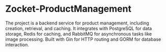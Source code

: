 # Zocket-ProductManagement
The project is a backend service for product management, including creation, retrieval, and caching. It integrates with PostgreSQL for data storage, Redis for caching, and RabbitMQ for asynchronous tasks like image processing. Built with Gin for HTTP routing and GORM for database interaction.
